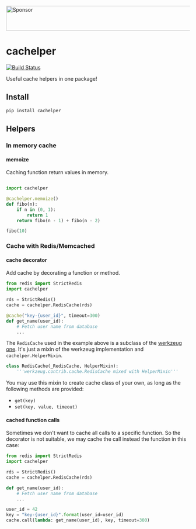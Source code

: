 <a href="https://app.codesponsor.io/link/MY7qFCdB7bDgiBqdjtV9ASYi/suzaku/cachelper" rel="nofollow"><img src="https://app.codesponsor.io/embed/MY7qFCdB7bDgiBqdjtV9ASYi/suzaku/cachelper.svg" style="width: 888px; height: 68px;" alt="Sponsor" /></a>

cachelper
==========

[![Build Status](https://travis-ci.org/suzaku/cachelper.svg?branch=master)](https://travis-ci.org/suzaku/cachelper)

Useful cache helpers in one package!

## Install

```bash
pip install cachelper
```

## Helpers

### In memory cache

#### memoize

Caching function return values in memory.


```python

import cachelper

@cachelper.memoize()
def fibo(n):
    if n in (0, 1):
        return 1
    return fibo(n - 1) + fibo(n - 2)

fibo(10)
```

### Cache with Redis/Memcached

#### cache decorator

Add cache by decorating a function or method.

```python
from redis import StrictRedis
import cachelper

rds = StrictRedis()
cache = cachelper.RedisCache(rds)

@cache("key-{user_id}", timeout=300)
def get_name(user_id):
    # Fetch user name from database
    ...
```

The `RedisCache` used in the example above is a subclass of the [werkzeug one](http://werkzeug.pocoo.org/docs/0.12/contrib/cache/#werkzeug.contrib.cache.RedisCache).
It's just a mixin of the werkzeug implementation and `cachelper.HelperMixin`.


```python
class RedisCache(_RedisCache, HelperMixin):
    '''werkzeug.contrib.cache.RedisCache mixed with HelperMixin'''
```

You may use this mixin to create cache class of your own, as long as the following methods are provided:

- `get(key)`
- `set(key, value, timeout)`

#### cached function calls

Sometimes we don't want to cache all calls to a specific function.
So the decorator is not suitable, we may cache the call instead the function in this case:


```python
from redis import StrictRedis
import cachelper

rds = StrictRedis()
cache = cachelper.RedisCache(rds)

def get_name(user_id):
    # Fetch user name from database
    ...

user_id = 42
key = "key-{user_id}".format(user_id=user_id)
cache.call(lambda: get_name(user_id), key, timeout=300)
```

